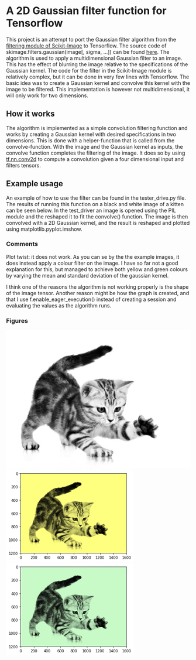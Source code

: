 # A 2D Gaussian filter function for Tensorflow

This project is an attempt to port the Gaussian filter algorithm from the [filtering module of Scikit-Image](https://scikit-image.org/docs/stable/api/skimage.filters.html) to Tensorflow. The source code of skimage.filters.gaussian(image[, sigma, …]) can be found [here](https://github.com/scikit-image/scikit-image/blob/v0.16.1/skimage/filters/_gaussian.py#L12). The algorithm is used to apply a multidimensional Gaussian filter to an image. This has the effect of blurring the image relative to the specifications of the Gaussian kernel. The code for the filter in the Scikit-Image module is relatively complex, but it can be done in very few lines with Tensorflow. The basic idea was to create a Gaussian kernel and convolve this kernel with the image to be filtered. This implementation is however not multidimensional, it will only work for two dimensions. 

## How it works
The algorithm is implemented as a simple convolution filtering function and works by creating a Gaussian kernel with desired specifications in two dimensions. This is done with a helper-function that is called from the convolve-function. With the image and the Gaussian kernel as inputs, the convolve function completes the filtering of the image. It does so by using [tf.nn.conv2d](https://www.tensorflow.org/api_docs/python/tf/nn/conv2d) to compute a convolution given a four dimensional input and filters tensors. 

## Example usage
An example of how to use the filter can be found in the tester_drive.py file. The results of running this function on a black and white image of a kitten can be seen below. In the test_driver an image is opened using the PIL module and the reshaped it to fit the convolve() function. The image is then convolved with a 2D Gaussian kernel, and the result is reshaped and plotted using matplotlib.pyplot.imshow.

### Comments
Plot twist: it does not work. As you can se by the the example images, it does instead apply a colour filter on the image. I have so far not a good explanation for this, but managed to achieve both yellow and green colours by varying the mean and standard deviation of the gaussian kernel.

I think one of the reasons the algorithm is not working properly is the shape of the image tensor. Another reason might be how the graph is created, and that I use f.enable_eager_execution() instead of creating a session and evaluating the values as the algorithm runs.

### Figures
![Gray kitten](resources/gray_kitten.jpg)
![Yellow kitten](resources/yellow_kitten.png)
![Green kitten](resources/green_kitten.png)